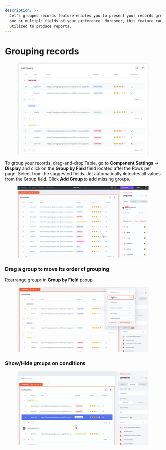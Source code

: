 ```yaml
---
description: >-
  Jet's grouped records feature enables you to present your records grouped by
  one or multiple fields of your preference. Moreover, this feature can be
  utilized to produce reports.
---
```


# Grouping records

<figure><img src="../../../../../.gitbook/assets/image (6) (2).png" alt=""><figcaption></figcaption></figure>

To group your records, drag-and-drop Table, go to **Component Settings** -> **Display**  and click on the **Group by Field** field located after the Rows per page. Select from the suggested fields. Jet automatically detectes all values from the Group field. Click **Add Group** to add missing groups.

<figure><img src="../../../../../.gitbook/assets/group_by.gif" alt=""><figcaption></figcaption></figure>

### Drag a group to move its order of grouping

Rearrange groups in **Group by Field** popup

<figure><img src="../../../../../.gitbook/assets/seq_group_by.gif" alt=""><figcaption></figcaption></figure>

### Show/Hide groups on conditions&#x20;

<figure><img src="../../../../../.gitbook/assets/visible.gif" alt=""><figcaption></figcaption></figure>



